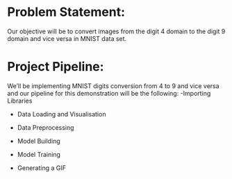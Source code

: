 # Problem Statement:
Our objective will be to convert images from the digit 4 domain to the digit 9 domain and vice versa in MNIST data set.

# Project Pipeline:
 We’ll be implementing MNIST digits conversion from 4 to 9 and vice versa and our pipeline for this demonstration will be the following:
  -Importing Libraries

  - Data Loading and Visualisation

  - Data Preprocessing

  - Model Building

  - Model Training

  - Generating a GIF
